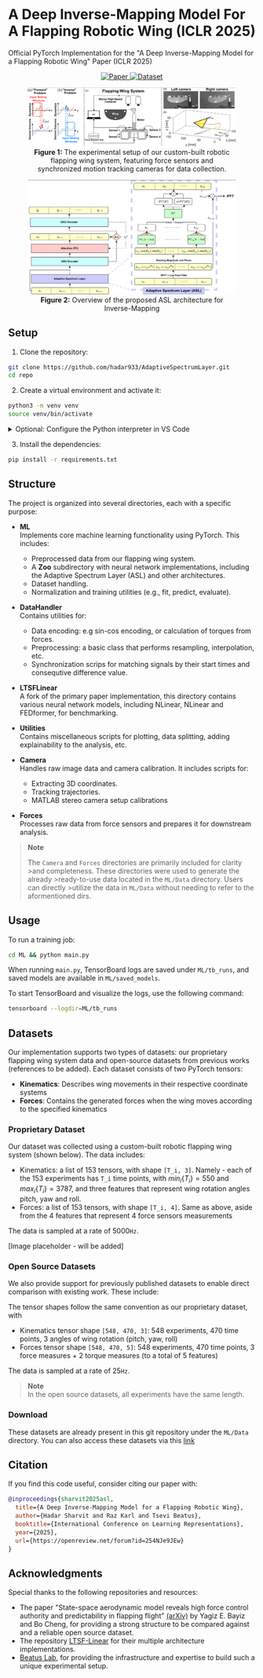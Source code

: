 # A Deep Inverse-Mapping Model For A Flapping Robotic Wing (ICLR 2025)
Official PyTorch Implementation for the "A Deep Inverse-Mapping Model for a Flapping Robotic Wing" Paper (ICLR 2025)

<p align="center">
  <a href="https://openreview.net/forum?id=254NJe9JEw">
    <img src="https://img.shields.io/badge/Paper-OpenReview-blue" alt="Paper">
  </a>
  <a href="https://drive.google.com/drive/folders/1lfZzpQKdhQHobq_rORQdAVFe87N-QJv3">
    <img src="https://img.shields.io/badge/Dataset-Download-red" alt="Dataset">
  </a>
</p>


<div align="center">
<figure>
  <img src="assets/setup.png" alt="Wing System" />
  <figcaption>
    <b>Figure 1:</b> The experimental setup of our custom-built robotic flapping wing system, featuring force sensors and synchronized motion tracking cameras for data collection.
  </figcaption>
</figure>

<figure>
  <img src="assets/architecture.png" alt="Model Architecture" />
  <figcaption>
    <b>Figure 2:</b> Overview of the proposed ASL architecture for Inverse-Mapping
  </figcaption>
</figure>
</div>

## Setup

1. Clone the repository:
  ```bash
  git clone https://github.com/hadar933/AdaptiveSpectrumLayer.git
  cd repo
  ```

2. Create a virtual environment and activate it:
  ```bash
  python3 -m venv venv
  source venv/bin/activate
  ```
  <details>
  <summary>Optional: Configure the Python interpreter in VS Code</summary>

  Configure the Python interpreter in VS Code:
  - Press `Ctrl+Shift+P` to open the command palette.
  - Type `Python: Create Environment` and select `venv`

  </details>

3. Install the dependencies:
  ```bash
  pip install -r requirements.txt
  ```

## Structure

The project is organized into several directories, each with a specific purpose:
- **ML**  
  Implements core machine learning functionality using PyTorch. This includes:  
  - Preprocessed data from our flapping wing system.  
  - A **Zoo** subdirectory with neural network implementations, including the Adaptive Spectrum Layer (ASL) and other architectures.
  - Dataset handling.  
  - Normalization and training utilities (e.g., fit, predict, evaluate).  

- **DataHandler**  
  Contains utilities for:  
  - Data encoding: e.g sin-cos encoding, or calculation of torques from forces.
  - Preprocessing: a basic class that performs resampling, interpolation, etc.
  - Synchronization scrips for matching signals by their start times and consequtive difference value.

- **LTSFLinear**  
  A fork of the primary paper implementation, this directory contains various neural network models, including NLinear, NLinear and FEDformer, for benchmarking.  


- **Utilities**  
  Contains miscellaneous scripts for plotting, data splitting, adding explainability to the analysis, etc.

- **Camera**  
  Handles raw image data and camera calibration. It includes scripts for:  
  - Extracting 3D coordinates.  
  - Tracking trajectories.  
  - MATLAB stereo camera setup calibrations

- **Forces**  
  Processes raw data from force sensors and prepares it for downstream analysis.

> **Note**  
>
>The `Camera` and `Forces` directories are primarily included for clarity >and completeness. These directories were used to generate the already >ready-to-use data located in the `ML/Data` directory. Users can directly >utilize the data in `ML/Data` without needing to refer to the aformentioned dirs.

> 

## Usage

To run a training job:
```bash
cd ML && python main.py
```

When running `main.py`, TensorBoard logs are saved under `ML/tb_runs`, and saved models are available in `ML/saved_models`.

To start TensorBoard and visualize the logs, use the following command:
```bash
tensorboard --logdir=ML/tb_runs
```

## Datasets

Our implementation supports two types of datasets: our proprietary flapping wing system data and open-source datasets from previous works (references to be added). Each dataset consists of two PyTorch tensors:
- **Kinematics**: Describes wing movements in their respective coordinate systems
- **Forces**: Contains the generated forces when the wing moves according to the specified kinematics

### Proprietary Dataset

Our dataset was collected using a custom-built robotic flapping wing system (shown below). The data includes:
- Kinematics: a list of 153 tensors, with shape `[T_i, 3]`. Namely - each of the 153 experiments has `T_i` time points, with $min_i \{T_i\} = 550$ and $max_i \{T_i\} = 3787$, and three features that represent wing rotation angles pitch, yaw and roll.
- Forces: a list of 153 tensors, with shape `[T_i, 4]`. Same as above, aside from the 4 features that represent 4 force sensors measurements

The data is sampled at a rate of $5000 \texttt{Hz}$.

[Image placeholder - will be added]

### Open Source Datasets

We also provide support for previously published datasets to enable direct comparison with existing work. These include:

The tensor shapes follow the same convention as our proprietary dataset, with
- Kinematics tensor shape `[548, 470, 3]`: 548 experiments, 470 time points, 3 angles of wing rotation (pitch, yaw, roll)
- Forces tensor shape `[548, 470, 5]`: 548 experiments, 470 time points, 3 force measures + 2 torque measures (to a total of 5 features)

The data is sampled at a rate of $25 \texttt{Hz}$.
> **Note**  
> In the open source datasets, all experiments have the same length.

### Download

These datasets are already present in this git repository under the `ML/Data` directory.
You can also access these datasets via this [link](https://drive.google.com/drive/folders/1lfZzpQKdhQHobq_rORQdAVFe87N-QJv3?usp=sharing)


## Citation

If you find this code useful, consider citing our paper with:
```bibtex
@inproceedings{sharvit2025asl,
  title={A Deep Inverse-Mapping Model for a Flapping Robotic Wing},
  author={Hadar Sharvit and Raz Karl and Tsevi Beatus},
  booktitle={International Conference on Learning Representations},
  year={2025},
  url={https://openreview.net/forum?id=254NJe9JEw}
}
```

## Acknowledgments

Special thanks to the following repositories and resources:
- The paper "State-space aerodynamic model reveals high force control authority and predictability in flapping flight" [(arXiv)](https://arxiv.org/abs/2103.07994) by Yagiz E. Bayiz and Bo Cheng, for providing a strong structure to be compared against and a reliable open source dataset.
- The repository [LTSF-Linear](https://github.com/cure-lab/LTSF-Linear) for their multiple architecture implementations.
- [Beatus Lab](https://www.beatus-lab.org/), for providing the infrastructure and expertise to build such a unique experimental setup.